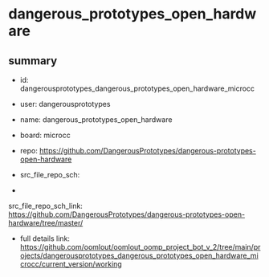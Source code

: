 # dangerous_prototypes_open_hardware
 
## summary 
* id: dangerousprototypes_dangerous_prototypes_open_hardware_microcc
* user: dangerousprototypes
* name: dangerous_prototypes_open_hardware
* board: microcc
* repo: https://github.com/DangerousPrototypes/dangerous-prototypes-open-hardware



* src_file_repo_sch: 
*
 src_file_repo_sch_link: https://github.com/DangerousPrototypes/dangerous-prototypes-open-hardware/tree/master/
* full details link: https://github.com/oomlout/oomlout_oomp_project_bot_v_2/tree/main/projects/dangerousprototypes_dangerous_prototypes_open_hardware_microcc/current_version/working  






